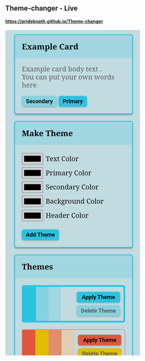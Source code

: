 ## Theme-changer - Live

#### https://pridebnath.github.io/Theme-changer
<a  href="https://pridebnath.github.io/Theme-changer"><img src="images/Theme-changer.jpg" />
    </a>
